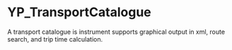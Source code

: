 # YP_TransportCatalogue
A transport catalogue is instrument supports graphical output in xml, route search, and trip time calculation.
